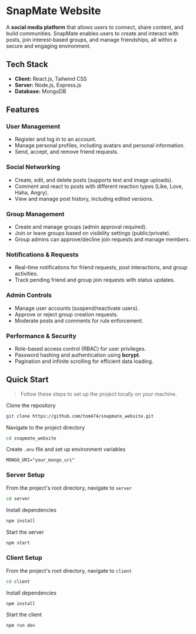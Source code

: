 # SnapMate Website  

A **social media platform** that allows users to connect, share content, and build communities. SnapMate enables users to create and interact with posts, join interest-based groups, and manage friendships, all within a secure and engaging environment.

## Tech Stack  

- **Client:** React.js, Tailwind CSS  
- **Server:** Node.js, Express.js  
- **Database:** MongoDB  

## Features  

### User Management  
- Register and log in to an account.  
- Manage personal profiles, including avatars and personal information.  
- Send, accept, and remove friend requests.  

### Social Networking  
- Create, edit, and delete posts (supports text and image uploads).  
- Comment and react to posts with different reaction types (Like, Love, Haha, Angry).  
- View and manage post history, including edited versions.  

### Group Management  
- Create and manage groups (admin approval required).  
- Join or leave groups based on visibility settings (public/private).  
- Group admins can approve/decline join requests and manage members.  

### Notifications & Requests  
- Real-time notifications for friend requests, post interactions, and group activities.  
- Track pending friend and group join requests with status updates.  

### Admin Controls  
- Manage user accounts (suspend/reactivate users).  
- Approve or reject group creation requests.  
- Moderate posts and comments for rule enforcement.  

### Performance & Security  
- Role-based access control (RBAC) for user privileges.  
- Password hashing and authentication using **bcrypt**.  
- Pagination and infinite scrolling for efficient data loading.  

## Quick Start

> Follow these steps to set up the project locally on your machine.

Clone the repository

```bash
git clone https://github.com/tom474/snapmate_website.git
```

Navigate to the project directory

```bash
cd snapmate_website
```

Create `.env` file and set up environment variables

```
MONGO_URI="your_mongo_uri"
```

### Server Setup

From the project's root directory, navigate to `server`

```bash
cd server
```

Install dependencies

```bash
npm install
```

Start the server
```bash
npm start
```

### Client Setup

From the project's root directory, navigate to `client`

```bash
cd client
```

Install dependencies

```bash
npm install
```

Start the client
```bash
npm run dev
```